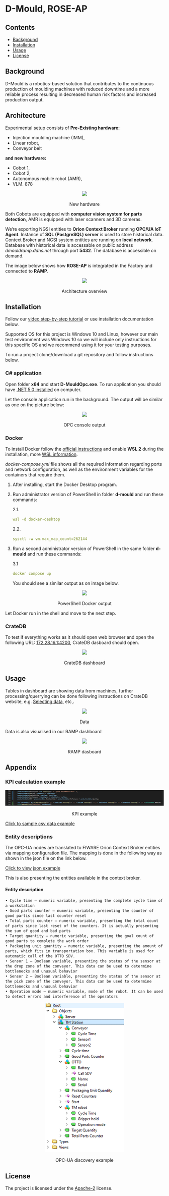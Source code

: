 # D-Mould, ROSE-AP

## Contents

- [Background](#background)
- [Installation](#Installation)
- [Usage](#usage)
- [License](#license)


## Background

D-Mould is a robotics-based solution that contributes to the continuous production of moulding machines with reduced downtime and a more reliable process resulting in decreased human risk factors and increased production output.

## Architecture

Experimental setup consists of **Pre-Existing hardware:**
* Injection moulding machine (IMM), 
* Linear robot, 
* Conveyor belt 

**and new hardware:**
* Cobot 1, 
* Cobot 2,
* Autonomous mobile robot (AMR),
* VLM. 878


<div>
  <p align="center">
    <img src="newHW.jpg">
  </p>
  <p align="center">New hardware</p>
</div>

Both Cobots are equipped with **computer vision system for parts detection**, AMR is equipped with laser scanners and 3D cameras.

We‘re exporting NGSI entities to **Orion Context Broker** running **OPC/UA IoT Agent**. Instance of **SQL (PostgreSQL) server** is used to store historical data. Context Broker and NGSI system entities are running on **local network**. Database with historical data is accessable on public address *dmouldramp.ddns.net* through port **5432**. The database is accessible on demand. 

The image below shows how **ROSE-AP** is integrated in the Factory and connected to **RAMP**.

<div>
  <p align="center">
    <img src="figure1.png">
  </p>
  <p align="center">Architecture overview</p>
</div>


## Installation

Follow our  [video step-by-step tutorial](https://youtu.be/zo8Bf4FP3qM) or use installation documentation below.

Supported OS for this project is Windows 10 and Linux, however our main test environment was Windows 10 so we will include only instructions for this specific OS and we recommend using it for your testing purposes.

To run a project clone/download a git repository and follow instructions below.


### C# application

Open folder **x64** and start **D-MouldOpc.exe**. To run application you should have [.NET 5.0 installed](https://dotnet.microsoft.com/en-us/download/dotnet/5.0) on computer.

Let the console application run in the background. The output will be similar as one on the picture below:

<div>
  <p align="center">
    <img src="opcConsoleApp.png">
  </p>
  <p align="center">OPC console output</p>
</div>


### Docker 

To install Docker follow the [official instructions](https://docs.docker.com/desktop/install/windows-install/) and enable **WSL 2** during the installation, more [WSL information](https://docs.docker.com/desktop/windows/wsl/).

*docker-compose.yml* file shows all the required information regarding ports and network configuration, as well as the environment variables for the containers that require them.

1. After installing, start the Docker Desktop program.

2. Run administrator version of PowerShell in folder **d-mould** and run these commands:

    2.1.  
    ```yaml
    wsl -d docker-desktop
    ```
    2.2.

    ```yaml
    sysctl -w vm.max_map_count=262144
    ```
3. Run a second administrator version of PowerShell in the same folder **d-mould** and run these commands:

    3.1
    ```yaml
    docker compose up
    ```
    You should see a similar output as on image below.
<div>
  <p align="center">
    <img src="output.png">
  </p>
  <p align="center">PowerShell Docker output</p>
</div>

Let Docker run in the shell and move to the next step.

### CrateDB

To test if everything works as it should open web browser and open the following URL:
[172.28.16.1:4200](http://172.28.16.1:4200), CrateDB dasboard should open.

<div>
  <p align="center">
    <img src="crateDb.png">
  </p>
  <p align="center">CrateDB dashboard</p>
</div>

## Usage

Tables in dashboard are showing data from machines, further processing/querrying can be done following instructions on CrateDB website, e.g. [Selecting data](https://crate.io/docs/crate/reference/en/5.1/general/dql/selects.html), etc,.
<div>
  <p align="center">
    <img src="crateDbTables.png">
  </p>
  <p align="center">Data</p>
</div>

Data is also visualised in our RAMP dashboard
<div>
  <p align="center">
    <img src="dashboard.png">
  </p>
  <p align="center">RAMP dasboard</p>
</div>

## Appendix

### KPI calculation example

<div>
  <p align="center">
    <img src="KPI calculation example.png">
  </p>
  <p align="center">KPI example</p>
</div>

 [Click to sample csv data example](https://github.com/proaimslovenia/D-Mould/blob/main/data.csv)



### Entity descriptions

The OPC-UA nodes are translated to FIWARE Orion Context Broker entities via mapping configuration file. The mapping is done in the following way as shown in the json file on the link below.

 [Click to view json example](https://github.com/proaimslovenia/D-Mould/blob/main/entityDescriptions.json)

 This is also presenting the entities available in the context broker.

 #### Entity description

    • Cycle time – numeric variable, presenting the complete cycle time of a workstation
    • Good parts counter – numeric variable, presenting the counter of good partis since last counter reset
    • Total parts counter – numeric variable, presenting the total count of parts since last reset of the counters. It is actually presenting the sum of good and bad parts
    • Target quantity – numeric variable, presenting the goal count of good parts to complete the work order
    • Packaging unit quantity – numeric variable, presenting the amount of parts, which fits in transportation box. This variable is used for automatic call of the OTTO SDV.
    • Sensor 1 – Boolean variable, presenting the status of the sensor at the drop zone of the conveyor. This data can be used to determine bottlenecks and unusual behavior
    • Sensor 2 – Boolean variable, presenting the status of the sensor at the pick zone of the conveyor. This data can be used to determine bottlenecks and unusual behavior
    • Operation mode – numeric variable, mode of the robot. It can be used to detect errors and interference of the operators

<div>
  <p align="center">
    <img src="opcuaDiscoveryExample.png">
  </p>
  <p align="center">OPC-UA discovery example</p>
</div>


## License

The project is licensed under the [Apache-2](https://opensource.org/licenses/Apache-2.0) license.
